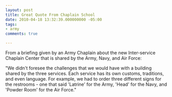 ```yaml
---
layout: post
title: Great Quote From Chaplain School
date: 2010-04-18 13:32:39.000000000 -05:00
tags:
- army 
comments: true

---
```

<p>From a briefing given by an Army Chaplain about the new Inter-service Chaplain Center that is shared by the Army, Navy, and Air Force:</p>
<p>"We didn't foresee the challenges that we would have with a building shared by the three services. Each service has its own customs, traditions, and even language. For example, we had to order three different signs for the restrooms - one that said 'Latrine' for the Army, 'Head' for the Navy, and 'Powder Room' for the Air Force."</p>
